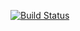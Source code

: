 [![Build Status](https://travis-ci.com/Radmir27/pi221team5.svg?branch=master)](https://travis-ci.com/Radmir27/pi221team5)
